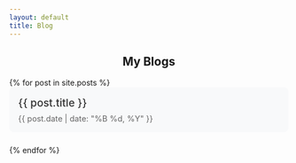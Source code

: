 ```yaml
---
layout: default
title: Blog
---
```


<section class="page-header">
    <h1>My Blogs</h1>
</section>

<section class="blog">
    <div>
        <ul id="blog-list">
            {% for post in site.posts %}
            <li>
                <a href="{{ post.url | relative_url }}">{{ post.title }}</a>
                <span class="post-date">{{ post.date | date: "%B %d, %Y" }}</span>
            </li>
            {% endfor %}
        </ul>
    </div>
</section>

<style>
    h1{
        text-align:center;
    }
    .blog ul {
        list-style: none;
        padding: 0;
        max-width: 800px;
        margin: 0 auto;
    }
    
    .blog li {
        margin-bottom: 1.5rem;
        padding: 1rem;
        background: #f8f9fa;
        border-radius: 8px;
        transition: transform 0.2s;
    }
    
    .blog li:hover {
        transform: translateX(5px);
    }
    
    .blog a {
        text-decoration: none;
        color: #333;
        font-size: 1.2rem;
        font-weight: 500;
    }
    
    .post-date {
        display: block;
        color: #666;
        font-size: 0.9rem;
        margin-top: 0.5rem;
    }
</style>